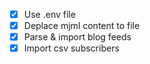 - [x] Use .env file
- [x] Deplace mjml content to file
- [x] Parse & import blog feeds
- [x] Import csv subscribers
